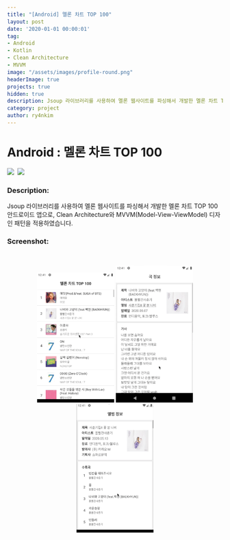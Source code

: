 ```yaml
---
title: "[Android] 멜론 차트 TOP 100"
layout: post
date: '2020-01-01 00:00:01'
tag: 
- Android
- Kotlin
- Clean Architecture
- MVVM
image: "/assets/images/profile-round.png"
headerImage: true
projects: true
hidden: true
description: Jsoup 라이브러리를 사용하여 멜론 웹사이트를 파싱해서 개발한 멜론 차트 TOP 100 안드로이드 앱으로, Clean Architecture와 MVVM(Model-View-ViewModel) 디자인 패턴을 적용하였습니다.
category: project
author: ry4nkim
---
```


# Android : 멜론 차트 TOP 100

<p>
  <img src="https://img.shields.io/badge/Android-6bd388?style=flat-square&logo=Android&logoColor=white"/>&nbsp;
  <img src="https://img.shields.io/badge/Kotlin-7F52FF?style=flat-square&logo=Kotlin&logoColor=white"/>&nbsp;
</p>

### Description:
Jsoup 라이브러리를 사용하여 멜론 웹사이트를 파싱해서 개발한 멜론 차트 TOP 100 안드로이드 앱으로, Clean Architecture와 MVVM(Model-View-ViewModel) 디자인 패턴을 적용하였습니다.

### Screenshot:
<br>
<p align="center">
  <img src="/assets/images/android-melon-chart-top-100/1.png" width="180">
  <img src="/assets/images/android-melon-chart-top-100/2.png" width="180">
  <img src="/assets/images/android-melon-chart-top-100/3.png" width="180">
</p>
<br>